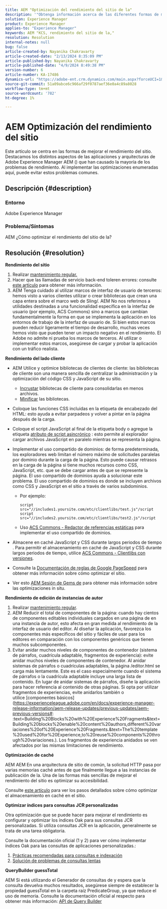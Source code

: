 ```yaml
---
title: AEM "Optimización del rendimiento del sitio de la"
description: '"Obtenga información acerca de las diferentes formas de mejorar el rendimiento del sitio AEM".'
solution: Experience Manager
product: Experience Manager
applies-to: "Experience Manager"
keywords: AEM "KCS, rendimiento del sitio de la,"
resolution: Resolution
internal-notes: null
bug: false
article-created-by: Nayanika Chakravarty
article-created-date: "2/13/2024 8:35:09 PM"
article-published-by: Nayanika Chakravarty
article-published-date: "4/9/2024 8:49:38 PM"
version-number: 6
article-number: KA-17486
dynamics-url: "https://adobe-ent.crm.dynamics.com/main.aspx?forceUCI=1&pagetype=entityrecord&etn=knowledgearticle&id=e67c4f5c-afca-ee11-9079-6045bd006793"
source-git-commit: 51a09abce6c966af29f0787aef36e0a4c89a8028
workflow-type: tm+mt
source-wordcount: '782'
ht-degree: 1%

---
```


# AEM Optimización del rendimiento del sitio


Este artículo se centra en las formas de mejorar el rendimiento del sitio. Destacamos los distintos aspectos de las aplicaciones y arquitecturas de Adobe Experience Manager AEM () que han causado la mayoría de los problemas de rendimiento. Al implementar las optimizaciones enumeradas aquí, puede evitar estos problemas comunes.

## Descripción {#description}


### <b>Entorno</b>

Adobe Experience Manager

### <b>Problema/Síntomas</b>

AEM ¿Cómo optimizar el rendimiento del sitio de la?


## Resolución {#resolution}


<b>Rendimiento del sitio</b>

1. Realizar [mantenimiento regular.](https://experienceleague.adobe.com/en/docs/experience-manager-cloud-service/content/operations/maintenance)
2. Hacer que las llamadas de servicio back-end toleren errores: consulte [este artículo](https://helpx.adobe.com/experience-manager/kb/backend-web-service-call-blocking-threads-AEM.html) para obtener más información.
3. AEM Tenga cuidado al utilizar marcos de interfaz de usuario de terceros: hemos visto a varios clientes utilizar o crear bibliotecas que crean una capa entera sobre el marco web de Sling/. AEM No nos referimos a utilidades destinadas a una funcionalidad específica en la interfaz de usuario (por ejemplo, ACS Commons) sino a marcos que cambian fundamentalmente la forma en que se implementa la aplicación en los entornos de trabajo de la interfaz de usuario de. Si bien estos marcos pueden reducir ligeramente el tiempo de desarrollo, muchas veces hemos visto que pueden tener un impacto negativo en el rendimiento.
El Adobe no admite ni prueba los marcos de terceros. Al utilizar o implementar estos marcos, asegúrese de cargar y probar la aplicación con un tráfico realista.


<b>Rendimiento del lado cliente</b>

- AEM Utilice y optimice bibliotecas de clientes de cliente: las bibliotecas de cliente son una manera sencilla de centralizar la administración y la optimización del código CSS y JavaScript de su sitio.

   - [Incrustar](https://experienceleague.adobe.com/en/docs/experience-manager-release-information/aem-release-updates/previous-updates/aem-previous-versions) bibliotecas de cliente para consolidarlas en menos archivos.
   - [Minificar](https://experienceleague.adobe.com/en/docs/experience-manager-release-information/aem-release-updates/previous-updates/aem-previous-versions) las bibliotecas.
- Coloque las funciones CSS incluidas en la etiqueta de encabezado del HTML: esto ayuda a evitar parpadeos y volver a pintar en la página después de la carga.
- Coloque el script JavaScript al final de la etiqueta body o agregue la etiqueta [atributo de script asincrónico](https://github.com/nateyolles/aem-clientlib-async) : esto permite al explorador cargar archivos JavaScript en paralelo mientras se representa la página.
- Implementar el uso compartido de dominios: de forma predeterminada, los exploradores web limitan el número máximo de solicitudes paralelas por dominio durante la carga de la página. Esto puede causar retrasos en la carga de la página si tiene muchos recursos como CSS, JavaScript, etc. que se debe cargar antes de que se represente la página. El uso compartido de dominios ayuda a solucionar este problema. El uso compartido de dominios es donde se incluyen archivos como CSS y JavaScript en el sitio a través de varios subdominios.

   - Por ejemplo:


     ```
     script src="//includes1.yoursite.com/etc/clientlibs/test.js"/script
     script src="//includes2.yoursite.com/etc/clientlibs/test2.js"/script
     ```


   - Uso [ACS Commons - Redactor de referencias estáticas](https://adobe-consulting-services.github.io/acs-aem-commons/features/utils-and-apis/static-reference-rewriter/index.html) para implementar el uso compartido de dominios.
- Almacene en caché JavaScript y CSS durante largos periodos de tiempo . Para permitir el almacenamiento en caché de JavaScript y CSS durante largos periodos de tiempo, utilice [ACS Commons - Clientlibs con versiones](https://adobe-consulting-services.github.io/acs-aem-commons/features/versioned-clientlibs/index.html).
- Consulte la [Documentación de reglas de Google PageSpeed](https://developers.google.com/speed/docs/insights/rules) para obtener más información sobre cómo optimizar el sitio.
- Ver esto [AEM Sesión de Gems de](https://experienceleague.adobe.com/?lang=es#home) para obtener más información sobre las optimizaciones in situ.


<b>Rendimiento de edición de instancias de autor</b>

1. Realizar [mantenimiento regular](https://experienceleague.adobe.com/en/docs/experience-manager-cloud-service/content/operations/maintenance).
2. AEM Reducir el total de componentes de la página: cuando hay cientos de componentes editables individuales cargados en una página de en una instancia de autor, esto afecta en gran medida al rendimiento de la interfaz de usuario del editor. Al diseñar la aplicación, favorezca los componentes más específicos del sitio y fáciles de usar para los editores en comparación con los componentes genéricos que tienen muchos subcomponentes.
3. Evitar anidar muchos niveles de componentes de contenedor (sistema de párrafos, cuadrícula adaptable, fragmentos de experiencia): evite anidar muchos niveles de componentes de contenedor. Al anidar sistemas de párrafos o cuadrículas adaptables, la página /editor.html se carga más lentamente. Este es el caso especialmente cuando el sistema de párrafos o la cuadrícula adaptable incluye una larga lista de contenido. En lugar de anidar sistemas de párrafos, diseñe la aplicación para hacer referencia al contenido de otras páginas. Si opta por utilizar fragmentos de experiencias, evite anidarlos también o utilice [componentes básicos](https://experienceleague.adobe.com/en/docs/experience-manager-release-information/aem-release-updates/previous-updates/aem-previous-versions#: :text=Building%20Blocks%20with%20Experience%20Fragments&amp;text=Building%20blocks%20enable%20content%20authors,different%20variaciones%20of%20Experience%20Fragments.&amp;text=The%20template%20used%20for%20Experience,to%20reuse%20components%20through%20variaciones.). Los fragmentos de experiencia anidados se ven afectados por las mismas limitaciones de rendimiento.


<b>Optimización de caché</b>

AEM AEM En una arquitectura de sitio de común, la solicitud HTTP pasa por varias memorias caché antes de que finalmente llegue a las instancias de publicación de la. Una de las formas más sencillas de mejorar el rendimiento del sitio es optimizar su accesibilidad.

Consulte [este artículo](https://experienceleague.adobe.com/en/docs/experience-cloud-kcs/kbarticles/ka-17461) para ver los pasos detallados sobre cómo optimizar el almacenamiento en caché en el sitio.

<b>Optimizar índices para consultas JCR personalizadas</b>

Otra optimización que se puede hacer para mejorar el rendimiento es configurar y optimizar los índices Oak para sus consultas JCR personalizadas. Si utiliza consultas JCR en la aplicación, generalmente se trata de una tarea obligatoria.

Consulte la documentación oficial (1 y 2) para ver cómo implementar índices Oak para las consultas de aplicaciones personalizadas.:

1. [Prácticas recomendadas para consultas e indexación](https://experienceleague.adobe.com/en/docs/experience-manager-65/content/implementing/deploying/practices/best-practices-for-queries-and-indexing)
2. [Solución de problemas de consultas lentas](https://experienceleague.adobe.com/en/docs/experience-manager-65/content/implementing/developing/bestpractices/troubleshooting-slow-queries)


<b>QueryBuilder guessTotal</b>

AEM Si está utilizando el Generador de consultas de y espera que la consulta devuelva muchos resultados, asegúrese siempre de establecer la propiedad guessTotal en la carpeta raíz PredicateGroup, ya que reduce el uso de memoria. Consulte la documentación oficial al respecto para obtener más información: [API de Query Builder](https://experienceleague.adobe.com/en/docs/experience-manager-65/content/implementing/developing/platform/query-builder/querybuilder-api#using-p-guesstotal-to-return-the-results)
